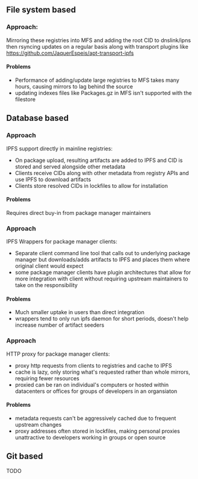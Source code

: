 ## File system based

### Approach:

Mirroring these registries into MFS and adding the root CID to dnslink/ipns then rsyncing updates on a regular basis along with transport plugins like https://github.com/JaquerEspeis/apt-transport-ipfs

#### Problems

- Performance of adding/update large registries to MFS takes many hours, causing mirrors to lag behind the source
- updating indexes files like Packages.gz in MFS isn't supported with the filestore

## Database based

### Approach

IPFS support directly in mainline registries:

- On package upload, resulting artifacts are added to IPFS and CID is stored and served alongside other metadata
- Clients receive CIDs along with other metadata from registry APIs and use IPFS to download artifacts
- Clients store resolved CIDs in lockfiles to allow for  installation

#### Problems

Requires direct buy-in from package manager maintainers

### Approach

IPFS Wrappers for package manager clients:

- Separate client command line tool that calls out to underlying package manager but downloads/adds artifacts to IPFS and places them where original client would expect
- some package manager clients have plugin architectures that allow for more integration with client without requiring upstream maintainers to take on the responsibility

#### Problems

- Much smaller uptake in users than direct integration
- wrappers tend to only run ipfs daemon for short periods, doesn't help increase number of artifact seeders

### Approach

HTTP proxy for package manager clients:

- proxy http requests from clients to registries and cache to IPFS
- cache is lazy, only storing what's requested rather than whole mirrors, requiring fewer resources
- proxied can be ran on individual's computers or hosted within datacenters or offices for groups of developers in an organsiaton

#### Problems

- metadata requests can't be aggressively cached due to frequent upstream changes
- proxy addresses often stored in lockfiles, making personal proxies unattractive to developers working in groups or open source

## Git based

TODO